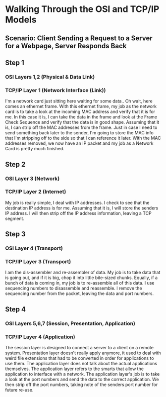 # Walking Through the OSI and TCP/IP Models

## Scenario: Client Sending a Request to a Server for a Webpage, Server Responds Back

## Step 1

### OSI Layers 1,2 (Physical & Data Link)

### TCP/IP Layer 1 (Network Interface (Link))

I'm a network card just sitting here waiting for some data.. Oh wait, here comes an ethernet frame. With this ethernet frame, my job as the network card is to take a look at the incoming MAC address and verify that it is for me. In this case it is, I can take the data in the frame and look at the Frame Check Sequence and verify that the data is in good shape. Assuming that it is, I can strip off the MAC addresses from the frame. Just in case I need to send something back later to the sender, I'm going to store the MAC info that I'm stripping off to the side so that I can reference it later. With the MAC addresses removed, we now have an IP packet and my job as a Network Card is pretty much finished.

## Step 2

### OSI Layer 3 (Network)

### TCP/IP Layer 2 (Internet)

My job is really simple, I deal with IP addresses. I check to see that the destination IP address is for me. Assuming that it is, I will store the senders IP address. I will then strip off the IP address information, leaving a TCP segment.

## Step 3

### OSI Layer 4 (Transport)

### TCP/IP Layer 3 (Transport)

I am the dis-assembler and re-assembler of data. My job is to take data that is going out, and if it is big, chop it into little bite-sized chunks. Equally, if a bunch of data is coming in, my job is to re-assemble all of this data. I use sequencing numbers to disassemble and reassemble. I remove the sequencing number from the packet, leaving the data and port numbers.

## Step 4

### OSI Layers 5,6,7 (Session, Presentation, Application)

### TCP/IP Layer 4 (Application)

The session layer is designed to connect a server to a client on a remote system. Presentation layer doesn't really apply anymore, it used to deal with weird file extensions that had to be converted in order for applications to use them. The application layer does not talk about the actual applications themselves. The application layer refers to the smarts that allow the application to interface with a network. The application layer's job is to take a look at the port numbers and send the data to the correct application. We then strip off the port numbers, taking note of the senders port number for future re-use.
